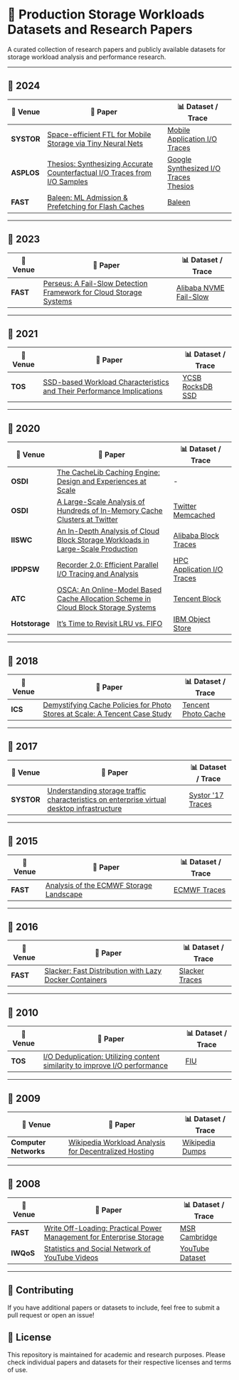 # 📂 Production Storage Workloads Datasets and Research Papers  

A curated collection of research papers and publicly available datasets for storage workload analysis and performance research.  

---

## 📅 2024  

| 📍 **Venue**  | 📄 **Paper** | 📊 **Dataset / Trace** |  
|-------------|---------------------------------------------------------------------------------------------------------------------------------|------------------------------------------------------------|  
| **SYSTOR**  | [Space-efficient FTL for Mobile Storage via Tiny Neural Nets](https://dl.acm.org/doi/pdf/10.1145/3688351.3689157)             | [Mobile Application I/O Traces](https://github.com/acsl-technion/MobileBlockIOTraces) |  
| **ASPLOS**  | [Thesios: Synthesizing Accurate Counterfactual I/O Traces from I/O Samples](https://dl.acm.org/doi/pdf/10.1145/3620666.3651337) | [Google Synthesized I/O Traces](https://github.com/google-research-datasets/thesios?tab=readme-ov-file) </br> [Thesios](http://iotta.snia.org/traces/parallel/36818) |
| **FAST** | [Baleen: ML Admission & Prefetching for Flash Caches](https://www.usenix.org/conference/fast24/presentation/wong) | [Baleen](https://ftp.pdl.cmu.edu/pub/datasets/Baleen24/) |


---

## 📅 2023  

| 📍 **Venue**  | 📄 **Paper** | 📊 **Dataset / Trace** |  
|-------------|--------------------------------------------------------------------------------------------------|------------------------------------------------------------|  
| **FAST**   | [Perseus: A Fail-Slow Detection Framework for Cloud Storage Systems](https://www.usenix.org/conference/fast23/presentation/lu) | [Alibaba NVME Fail-Slow](http://iotta.snia.org/traces/reliability/36782) |  


---

## 📅 2021  


| 📍 **Venue**  | 📄 **Paper** | 📊 **Dataset / Trace** |  
|-------------|--------------------------------------------------------------------------------------------------|------------------------------------------------------------|  
| **TOS**   | [SSD-based Workload Characteristics and Their Performance Implications](https://dl.acm.org/doi/10.1145/3423137) | [YCSB RocksDB SSD](https://iotta.snia.org/traces/block-io/28568) |  

---

## 📅 2020  

| 📍 **Venue**  | 📄 **Paper** | 📊 **Dataset / Trace** |  
|-------------|--------------------------------------------------------------------------------------------------|------------------------------------------------------------|  
| **OSDI**   | [The CacheLib Caching Engine: Design and Experiences at Scale](https://www.usenix.org/system/files/osdi20-berg.pdf) | - |  
| **OSDI**   | [A Large-Scale Analysis of Hundreds of In-Memory Cache Clusters at Twitter](https://www.usenix.org/system/files/osdi20-yang.pdf) | [Twitter](https://github.com/twitter/cache-trace/tree/master) </br> [Memcached](http://iotta.snia.org/traces/key-value/28652) |  
| **IISWC**  | [An In-Depth Analysis of Cloud Block Storage Workloads in Large-Scale Production](https://www.cse.wustl.edu/~roger/566S.s21/An%20In-Depth%20Analysis%20of%20Cloud%20Block%20Storage%20Workloads%20in%20Large-Scale%20Production.pdf) | [Alibaba Block Traces](https://github.com/alibaba/block-traces) |  
| **IPDPSW** | [Recorder 2.0: Efficient Parallel I/O Tracing and Analysis](https://ieeexplore.ieee.org/document/9150354) | [HPC Application I/O Traces](https://library.ucsd.edu/dc/object/bb95276921) |  
| **ATC**    | [OSCA: An Online-Model Based Cache Allocation Scheme in Cloud Block Storage Systems](https://www.usenix.org/conference/atc20/presentation/zhang-yu) | [Tencent Block](http://iotta.snia.org/traces/parallel/27917?n=100&page=1) |  
| **Hotstorage** | [It’s Time to Revisit LRU vs. FIFO](https://www.usenix.org/system/files/hotstorage20_paper_eytan.pdf) | [IBM Object Store](http://iotta.snia.org/traces/key-value/36305) |

---


## 📅 2018  

| 📍 **Venue**  | 📄 **Paper** | 📊 **Dataset / Trace** |  
|-------------|--------------------------------------------------------------------------------|--------------------------|  
| **ICS** | [Demystifying Cache Policies for Photo Stores at Scale: A Tencent Case Study](https://dl.acm.org/doi/10.1145/3205289.3205299) | [Tencent Photo Cache](https://iotta.snia.org/traces/parallel/27476) |  

---

## 📅 2017

| 📍 **Venue**  | 📄 **Paper** | 📊 **Dataset / Trace** |  
|-------------|--------------------------------------------------------------------------------|--------------------------|  
| **SYSTOR** | [Understanding storage traffic characteristics on enterprise virtual desktop infrastructure](https://dl.acm.org/doi/10.1145/3078468.3078479) | [Systor '17 Traces](https://iotta.snia.org/traces/block-io/4928) |  

---



## 📅 2015

| 📍 **Venue**  | 📄 **Paper** | 📊 **Dataset / Trace** |  
|-------------|--------------------------------------------------------------------------------|--------------------------|  
| **FAST** | [Analysis of the ECMWF Storage Landscape](https://www.usenix.org/system/files/conference/fast15/fast15-paper-grawinkel.pdf) | [ECMWF Traces](https://www.ecmwf.int/en/computing/our-facilities/data-handling-system/ecmwf-data-handling-log-traces) |  

---


## 📅 2016

| 📍 **Venue**  | 📄 **Paper** | 📊 **Dataset / Trace** |  
|-------------|--------------------------------------------------------------------------------|--------------------------|  
| **FAST** | [Slacker: Fast Distribution with Lazy Docker Containers](https://www.usenix.org/conference/fast16/technical-sessions/presentation/harter) | [Slacker Traces](https://iotta.snia.org/traces/block-io) |  

---


## 📅 2010  

| 📍 **Venue**  | 📄 **Paper** | 📊 **Dataset / Trace** |  
|-------------|--------------------------------------------------------------------------------|--------------------------|  
| **TOS** | [I/O Deduplication: Utilizing content similarity to improve I/O performance](https://dl.acm.org/doi/10.1145/1837915.1837921) | [FIU](https://iotta.snia.org/traces/block-io/390) |  

---

## 📅 2009  

| 📍 **Venue**  | 📄 **Paper** | 📊 **Dataset / Trace** |  
|-------------|--------------------------------------------------------------------------------|--------------------------|  
| **Computer Networks** | [Wikipedia Workload Analysis for Decentralized Hosting](https://www.cs.sfu.ca/~jcliu/Papers/YouTube-IWQoS2008.pdf) | [Wikipedia Dumps](https://dumps.wikimedia.org) |  

---

## 📅 2008  

| 📍 **Venue**  | 📄 **Paper** | 📊 **Dataset / Trace** |  
|-------------|--------------------------------------------------------------------------------------------------------------------|--------------------------------------|  
| **FAST** | [Write Off-Loading: Practical Power Management for Enterprise Storage](https://www.usenix.org/legacy/event/fast08/tech/full_papers/narayanan/narayanan.pdf) | [MSR Cambridge](https://iotta.snia.org/traces/block-io/388) |
| **IWQoS** | [Statistics and Social Network of YouTube Videos](https://www.cs.sfu.ca/~jcliu/Papers/YouTube-IWQoS2008.pdf) | [YouTube Dataset](http://netsg.cs.sfu.ca/youtubedata.html) |  

---

## 📌 Contributing  
If you have additional papers or datasets to include, feel free to submit a pull request or open an issue!  

## 📜 License  
This repository is maintained for academic and research purposes. Please check individual papers and datasets for their respective licenses and terms of use.  

